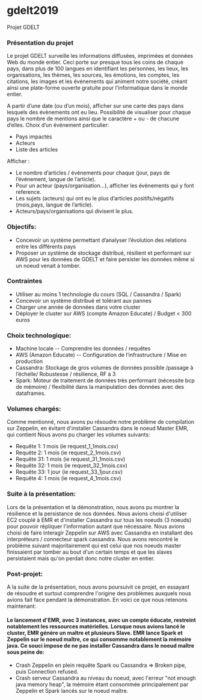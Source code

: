 # gdelt2019
Projet GDELT

### Présentation du projet
Le projet GDELT surveille les informations diffusées, imprimées et données Web du monde entier. Ceci porte sur presque tous les coins de chaque pays, dans plus de 100 langues en identifiant les personnes, les lieux, les organisations, les thèmes, les sources, les émotions, les comptes, les citations, les images et les événements qui animent notre société, créant ainsi une plate-forme ouverte gratuite pour l'informatique dans le monde entier.

A partir d’une date (ou d’un mois), afficher sur une carte des pays dans lesquels des évènements ont eu lieu.
Possibilité de visualiser pour chaque pays le nombre de mentions ainsi que le caractère + ou - de chacune d’elles.
Choix d’un événement particulier:
- Pays impactés
- Acteurs
- Liste des articles

Afficher :
- Le nombre d’articles / événements pour chaque (jour, pays de l’événement, langue de l’article).
- Pour un acteur (pays/organisation...), afficher les évènements qui y font reference.
- Les sujets (acteurs) qui ont eu le plus d’articles positifs/négatifs (mois,pays, langue de l’article).
- Acteurs/pays/organisations qui divisent le plus.

### Objectifs:
- Concevoir un système permettant d’analyser l’évolution des relations entre les différents pays
- Proposer un système de stockage distribué, résilient et performant sur AWS pour les données de GDELT et faire persister les données même si un noeud venait à tomber.

### Contraintes
- Utiliser au moins 1 technologie du  cours (SQL / Cassandra / Spark)
- Concevoir un système distribué et tolérant aux pannes
- Charger une année de données dans votre cluster
- Déployer le cluster sur AWS (compte Amazon Educate) / Budget < 300 euros

### Choix technologique:
- Machine locale -- Comprendre les données / requêtes
- AWS (Amazon Educate) -- Configuration de l’infrastructure / Mise en production
- Cassandra: Stockage de  gros volumes de données possible /passage à l’échelle/ Robustesse / résilience, RF à 3
- Spark: Moteur de traitement de données très performant (nécessite bcp de mémoire) / flexibilité dans la manipulation des données avec des dataframes.

### Volumes chargés:
Comme mentionné, nous avons pu résoudre notre problème de compilation sur Zeppelin, en évitant d'installer Cassandra dans le noeud Master EMR, qui contient
Nous avons pu charger les volumes suivants:
- Requête 1: 1 mois (ie request_1_1mois.csv)
- Requête 2: 1 mois (ie request_2_1mois.csv)
- Requête 31: 1 mois (ie request_31_1mois.csv)
- Requête 32: 1 mois (ie request_32_1mois.csv)
- Requête 33: 1 jour (ie request_33_1jour.csv)
- Requête 4: 1 mois (ie request_4_1mois.csv)

### Suite à la présentation:
Lors de la présentation et la démonstration, nous avons pu montrer la résilience et la persistance de nos données.
Nous avions choisi d'utiliser EC2 couplé à EMR et d'installer Cassandra sur tous les noeuds (3 noeuds) pour pouvoir répliquer l'information autant que nécessaire. Nous avions choisi de faire interagir Zeppelin sur AWS avec Cassandra en installant des interpréteurs / connecteur spark cassandra.
Nous avons rencontré le problème suivant majoritairement qui est celui que nos noeuds master finissaient par tomber au bout d'un certain temps et que les slaves persistaient mais qu'on perdait donc notre cluster en entier.

### Post-projet:
A la suite de la présentation, nous avons poursuivit ce projet, en essayant de résoudre et surtout comprendre l'origine des problèmes auxquels nous avions fait face pendant la démonstration. En voici ce que nous retenons maintenant: 
#### Le lancement d'EMR, avec 3 instances, avec un compte éducate, restreint notablement les ressources matérielles. Lorsque nous avions lancé le cluster, EMR génère un maître et plusieurs Slave. EMR lance Spark et Zeppelin sur le noeud maître, ce qui consomme notablement la mémoire java. Ce souci impose de ne pas installer Cassandra dans le noeud maître sous peine de:
- Crash Zeppelin en plein requête Spark ou Cassandra => Broken pipe, puis Connection refused.
- Crash serveur Cassandra au niveau du noeud, avec l'erreur "not enough java memory heap", la mémoire étant consommée principalement par Zeppelin et Spark lancés sur le noeud maître.


